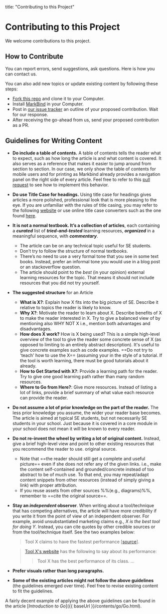 <frontmatter>
  title: "Contributing to this Project"
</frontmatter>

<div class="website-content">

# Contributing to this Project

We welcome contributions to this project.

## How to Contribute

You can report errors, send suggestions, ask questions. <trigger trigger="click" for="modal:contributing-contactInfo">Here</trigger> is how you can contact us.

You can also add new topics or update existing content by following these steps:
* [Fork this repo](https://github.com/se-edu/learningresources/fork) and clone it to your Computer.
* Install [MarkBind](https://markbind.github.io) in your Computer.
* Post in [our issue tracker](https://github.com/nus-oss/learningresources/issues) an outline of your proposed contribution. Wait for our response.
* After receiving the go-ahead from us, send your proposed contribution as a PR.

<modal large header="How to contact us" id="modal:contributing-contactInfo">
  <include src="about.md#contact-info" />
</modal>

## Guidelines for Writing Content

* **Do include a table of contents.** A table of contents tells the reader what to expect, such as how long the article is and what content is covered. It also serves as a reference that makes it easier to jump around from section to section. In our case, we only show the table of contents for mobile users and for printing as Markbind already provides a navigation panel on the right side of every article. Feel free to refer to this [pull request](https://github.com/se-edu/learningresources/pull/185) to see how to implement this behavior.
* **Do use Title Case for headings.** Using title case for headings gives articles a more polished, professional look that is more pleasing to the eye. If you are unfamiliar with the rules of title casing, you may refer to the following [website](https://apastyle.apa.org/style-grammar-guidelines/capitalization/title-case) or use online title case converters such as the one found [here](https://titlecase.com/).
* **It is not a normal textbook. It’s a collection of articles**, each containing a **_curated_** list of **_tried-and-tested_** learning resources, **_organized_** in a meaningful sequence, with **_commentary_**.
  * The article can be on any technical topic useful for SE students.
  * Don’t try to follow the structure of normal textbooks.
  * There’s no need to use a very formal tone that you see in some text books. Instead, prefer an informal tone you would use in a blog post or an stackoverflow question.
  * The article should point to the _best_ (in your opinion) external learning resources for the topic. That means it should not include resources that you did not try yourself.
* ****The suggested structure**** for an Article
  * **What is X?**: Explain how X fits into the big picture of SE. Describe it relative to topics the reader is likely to know.
  * **Why X?**: Motivate the reader to learn about X. Describe benefits of X to make the reader interested in X. Try to give a balanced view of by mentioning also WHY NOT X i.e., mention both advantages and disadvantages.
  * **How does X work?** How is X being used? This is a simple high-level overview of the tool to give the reader some concrete sense of X (as opposed to limiting to an entirely abstract description). It's useful to give concrete examples such as code examples. ==Do not try to 'teach' how to use the X== (assuming your in the style of a tutorial. If the tool is worth learning, there must be good tutorials about it already.
  * **How to Get Started with X?**: Provide a learning path for the reader. Try to give one good learning path rather than many random resources.
  * **Where to Go from Here?**: Give more resources. Instead of listing a lot of links, provide a brief summary of what value each resource can provide the reader.
* **Do not assume a lot of prior knowledge on the part of the reader.** The less prior knowledge you assume, the wider your reader base becomes. The article is aimed at typical SE students, but not necessarily SE students in your school. Just because it is covered in a core module in your school does not mean it will be known to every reader.
* **Do not re-invent the wheel by writing a lot of original content.** Instead, give a brief high-level view and point to other existing resources that you recommend the reader to use.
  original source.
  * Note that ==the reader should still get a complete and useful picture== even if she does not refer any of the given links. i.e., make the content self-contained and grounded/concrete instead of too abstract to be of much use. To that end, you may repeat/adapt content snippets from other resources (instead of simply giving a link) with proper attribution.
  * If you reuse assets from other sources %%(e.g., diagrams)%%, remember to ==cite the original source==.
* **Stay an _independent_ observer**. When writing about a tool/technique that has competing alternatives, the article will have more credibility if you write it from the point of view of an independent observer. For example, avoid unsubstantiated marketing claims e.g., _X is the best tool for doing Y_. Instead, you can cite quotes by other credible sources or from the tool/technique itself. See the two examples below:
  > Tool X claims to have the fastest performance [[source]()].
  
  > [Tool X's website]() has the following to say about its performance:
  >> Tool X has the best performance of its class. ...
* **Prefer visuals rather than long paragraphs.**
* **Some of the existing articles might not follow the above guidelines** (the guidelines emerged over time). Feel free to revise existing content to fit the guidelines.

<box type="tip">

A fairly decent example of applying the above guidelines can be found in the article [_Introduction to Go_]({{ baseUrl }}/contents/go/Go.html).
</box>



</div>
